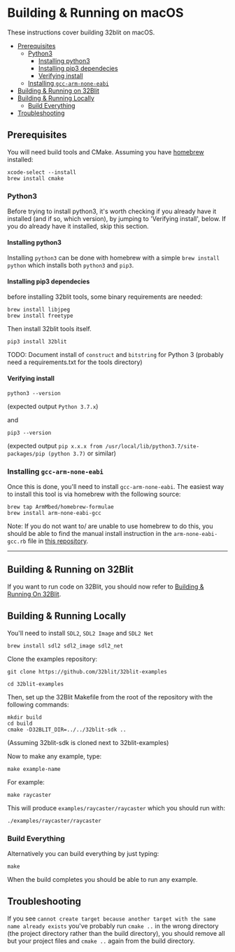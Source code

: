 # Building & Running on macOS <!-- omit in toc -->

These instructions cover building 32blit on macOS.

- [Prerequisites](#prerequisites)
  - [Python3](#python3)
    - [Installing python3](#installing-python3)
    - [Installing pip3 dependecies](#installing-pip3-dependecies)
    - [Verifying install](#verifying-install)
  - [Installing `gcc-arm-none-eabi`](#installing-gcc-arm-none-eabi)
- [Building \& Running on 32Blit](#building--running-on-32blit)
- [Building \& Running Locally](#building--running-locally)
  - [Build Everything](#build-everything)
- [Troubleshooting](#troubleshooting)

## Prerequisites

You will need build tools and CMake. Assuming you have [homebrew](https://docs.brew.sh/Installation) installed:

``` shell
xcode-select --install
brew install cmake
```

### Python3

Before trying to install python3, it's worth checking if you already have it installed (and if so, which version), by jumping to 'Verifying install', below. If you do already have it installed, skip this section.

#### Installing python3

Installing `python3` can be done with homebrew with a simple `brew install python` which installs both `python3` and `pip3`.

####  Installing pip3 dependecies

before installing 32blit tools, some binary requirements are needed:

```
brew install libjpeg
brew install freetype
````

Then install 32blit tools itself.

```
pip3 install 32blit
```

TODO: Document install of `construct` and `bitstring` for Python 3 (probably need a requirements.txt for the tools directory)


####  Verifying install

``` shell
python3 --version
```
(expected output `Python 3.7.x`)

and
``` shell
pip3 --version
```
(expected output `pip x.x.x from /usr/local/lib/python3.7/site-packages/pip (python 3.7)` or similar)

<a name="gcc"/></a>
### Installing `gcc-arm-none-eabi`

Once this is done, you'll need to install `gcc-arm-none-eabi`. The easiest way to install this tool is via homebrew with the following source:

``` shell
brew tap ArmMbed/homebrew-formulae
brew install arm-none-eabi-gcc
```

Note:
If you do not want to/ are unable to use homebrew to do this, you should be able to find the manual install instruction in the `arm-none-eabi-gcc.rb` file in [this repository](https://github.com/ARMmbed/homebrew-formulae).

______

## Building & Running on 32Blit

If you want to run code on 32Blit, you should now refer to [Building & Running On 32Blit](32blit.md).

## Building & Running Locally

You'll need to install `SDL2`, `SDL2 Image` and `SDL2 Net`

``` shell
brew install sdl2 sdl2_image sdl2_net
```

Clone the examples repository:
```
git clone https://github.com/32blit/32blit-examples

cd 32blit-examples
```

Then, set up the 32Blit Makefile from the root of the repository with the following commands:

```shell
mkdir build
cd build
cmake -D32BLIT_DIR=../../32blit-sdk ..
```
(Assuming 32blit-sdk is cloned next to 32blit-examples)

Now to make any example, type:

```shell
make example-name
```

For example:

```shell
make raycaster
```

This will produce `examples/raycaster/raycaster` which you should run with:

```shell
./examples/raycaster/raycaster
```

### Build Everything

Alternatively you can build everything by just typing:

```shell
make
```

When the build completes you should be able to run any example.

## Troubleshooting

If you see `cannot create target because another target with the same name already exists` you've probably run `cmake ..` in the wrong directory (the project directory rather than the build directory), you should remove all but your project files and `cmake ..` again from the build directory.
